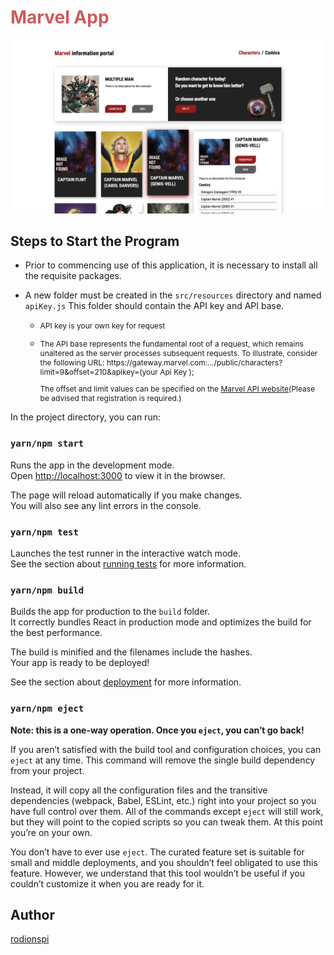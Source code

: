 <!DOCTYPE html>
<html lang="en">
<head>
    <meta charset="UTF-8">
    <meta name="viewport" content="width=device-width, initial-scale=1.0">
</head>
<body>

<div class="container">
    <h1 style="font-weight: bold; color: #CD5C5C">Marvel App</h1>
    <img src="./public/WebsiteFoto.png" alt="Website Image">
    <h2>Steps to Start the Program</h2>
    <ul>
        <li><p>Prior to commencing use of this application, it is necessary to install all the requisite packages.</p></li>
        <li><p style="margin-bottom: 0px">A new folder must be created in the <code>src/resources</code> directory and named <code>apiKey.js</code> This folder should contain the API key and API base.</p></li>
        <ul>
            <li style="list-style-type: circle; "><p style="font-size: 12px">API key is your own key for request</p></li>
            <li style="list-style-type: circle; "><p style="font-size: 12px">The API base represents the fundamental root of a request, which remains unaltered as the server processes subsequent requests. To illustrate, consider the following URL: https://gateway.marvel.com:.../public/characters?limit=9&offset=210&apikey=(your Api Key );</p>
            <p style="font-size: 12px">The offset and limit values can be specified on the <a href="https://developer.marvel.com/docs">Marvel API website</a>(Please be advised that registration is required.)</p></li>
        </ul>
    </ul>
  <p>In the project directory, you can run:</p>
  <h3><code>yarn/npm start</code></h3>
  <p>Runs the app in the development mode.<br>
      Open <a href="http://localhost:3000" target="_blank">http://localhost:3000</a> to view it in the browser.</p>
  <p>The page will reload automatically if you make changes.<br>
      You will also see any lint errors in the console.</p>

  <h3><code>yarn/npm test</code></h3>
  <p>Launches the test runner in the interactive watch mode.<br>
      See the section about <a href="https://facebook.github.io/create-react-app/docs/running-tests" target="_blank">running tests</a> for more information.</p>

  <h3><code>yarn/npm build</code></h3>
  <p>Builds the app for production to the <code>build</code> folder.<br>
      It correctly bundles React in production mode and optimizes the build for the best performance.</p>
  <p>The build is minified and the filenames include the hashes.<br>
      Your app is ready to be deployed!</p>
  <p>See the section about <a href="https://facebook.github.io/create-react-app/docs/deployment" target="_blank">deployment</a> for more information.</p>

  <h3><code>yarn/npm eject</code></h3>
  <p><strong>Note: this is a one-way operation. Once you <code>eject</code>, you can’t go back!</strong></p>
  <p>If you aren’t satisfied with the build tool and configuration choices, you can <code>eject</code> at any time. This command will remove the single build dependency from your project.</p>
  <p>Instead, it will copy all the configuration files and the transitive dependencies (webpack, Babel, ESLint, etc.) right into your project so you have full control over them. All of the commands except <code>eject</code> will still work, but they will point to the copied scripts so you can tweak them. At this point you’re on your own.</p>
  <p>You don’t have to ever use <code>eject</code>. The curated feature set is suitable for small and middle deployments, and you shouldn’t feel obligated to use this feature. However, we understand that this tool wouldn’t be useful if you couldn’t customize it when you are ready for it.</p>

  <h2>Author</h2>
  <a href="https://github.com/rodionspi">rodionspi</a>
</div>

</body>
</html>
